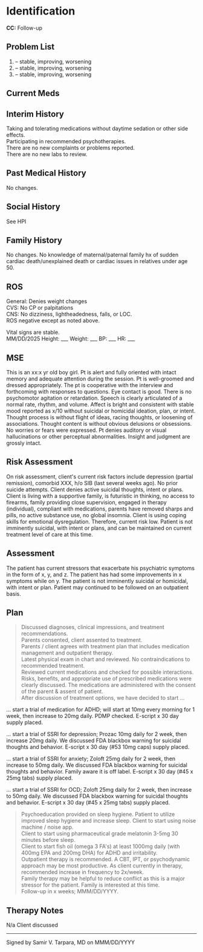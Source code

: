 # Identification
**CC:** Follow-up

## Problem List
1. – stable, improving, worsening
2. – stable, improving, worsening
3. – stable, improving, worsening

## Current Meds

## Interim History
Taking and tolerating medications without daytime sedation or other side effects.  
Participating in recommended psychotherapies.  
There are no new complaints or problems reported.  
There are no new labs to review.

## Past Medical History
No changes.

## Social History
See HPI

## Family History
No changes. No knowledge of maternal/paternal family hx of sudden cardiac death/unexplained death or cardiac issues in relatives under age 50.

## ROS
General: Denies weight changes  
CVS: No CP or palpitations  
CNS: No dizziness, lightheadedness, falls, or LOC.  
ROS negative except as noted above.

Vital signs are stable.  
MM/DD/2025 Height: ___ Weight: ___ BP: ___ HR: ___

## MSE
This is an xx:x yr old boy girl. Pt is alert and fully oriented with intact memory and adequate attention during the session. Pt is well-groomed and dressed appropriately. The pt is cooperative with the interview and forthcoming with responses to questions. Eye contact is good. There is no psychomotor agitation or retardation. Speech is clearly articulated of a normal rate, rhythm, and volume. Affect is bright and consistent with stable mood reported as x/10 without suicidal or homicidal ideation, plan, or intent. Thought process is without flight of ideas, racing thoughts, or loosening of associations. Thought content is without obvious delusions or obsessions. No worries or fears were expressed. Pt denies auditory or visual hallucinations or other perceptual abnormalities. Insight and judgment are grossly intact.

## Risk Assessment
On risk assessment, client's current risk factors include depression (partial remission), comorbid XXX, h/o SIB (last several weeks ago). No prior suicide attempts. Client denies active suicidal thoughts, intent or plans. Client is living with a supportive family, is futuristic in thinking, no access to firearms, family providing close supervision, engaged in therapy (individual), compliant with medications, parents have removed sharps and pills, no active substance use, no global insomnia. Client is using coping skills for emotional dysregulation. Therefore, current risk low. Patient is not imminently suicidal, with intent or plans, and can be maintained on current treatment level of care at this time.

## Assessment
The patient has current stressors that exacerbate his psychiatric symptoms in the form of x, y, and z. The patient has had some improvements in x symptoms while on y. The patient is not imminently suicidal or homicidal, with intent or plan. Patient may continued to be followed on an outpatient basis.

## Plan
> Discussed diagnoses, clinical impressions, and treatment recommendations.  
> Parents consented, client assented to treatment.  
> Parents / client agrees with treatment plan that includes medication management and outpatient therapy.  
> Latest physical exam in chart and reviewed. No contraindications to recommended treatment.  
> Reviewed current medications and checked for possible interactions.  
> Risks, benefits, and appropriate use of prescribed medications were clearly discussed. The medications are administered with the consent of the parent & assent of patient.  
> After discussion of treatment options, we have decided to start …

… start a trial of medication for ADHD; will start at 10mg every morning for 1 week, then increase to 20mg daily. PDMP checked. E-script x 30 day supply placed.

… start a trial of SSRI for depression; Prozac 10mg daily for 2 week, then increase 20mg daily. We discussed FDA blackbox warning for suicidal thoughts and behavior. E-script x 30 day (#53 10mg caps) supply placed.

… start a trial of SSRI for anxiety; Zoloft 25mg daily for 2 week, then increase to 50mg daily. We discussed FDA blackbox warning for suicidal thoughts and behavior. Family aware it is off label. E-script x 30 day (#45 x 25mg tabs) supply placed.

… start a trial of SSRI for OCD; Zoloft 25mg daily for 2 week, then increase to 50mg daily. We discussed FDA blackbox warning for suicidal thoughts and behavior. E-script x 30 day (#45 x 25mg tabs) supply placed.

> Psychoeducation provided on sleep hygiene. Patient to utilize improved sleep hygiene and increase sleep. Client to start using noise machine / noise app.  
> Client to start using pharmaceutical grade melatonin 3-5mg 30 minutes before sleep.  
> Client to start fish oil (omega 3 FA's) at least 1000mg daily (with 400mg EPA and 200mg DHA) for ADHD and irritability.  
> Outpatient therapy is recommended. A CBT, IPT, or psychodynamic approach may be most productive. As client currently in therapy, recommended increase in frequency to 2x/week.  
> Family therapy may be helpful to reduce conflict as this is a major stressor for the patient. Family is interested at this time.  
> Follow-up in x weeks; MMM/DD/YYYY.

## Therapy Notes
N/a Client discussed

---

Signed by Samir V. Tarpara, MD on MMM/DD/YYYY